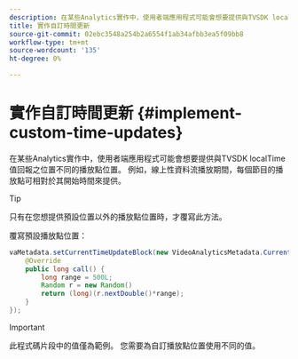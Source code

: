 ```yaml
---
description: 在某些Analytics實作中，使用者端應用程式可能會想要提供與TVSDK localTime值回報之位置不同的播放點位置。 例如，線上性資料流播放期間，每個節目的播放點可相對於其開始時間來提供。
title: 實作自訂時間更新
source-git-commit: 02ebc3548a254b2a6554f1ab34afbb3ea5f09bb8
workflow-type: tm+mt
source-wordcount: '135'
ht-degree: 0%

---
```


# 實作自訂時間更新 {#implement-custom-time-updates}

在某些Analytics實作中，使用者端應用程式可能會想要提供與TVSDK localTime值回報之位置不同的播放點位置。 例如，線上性資料流播放期間，每個節目的播放點可相對於其開始時間來提供。

>[!TIP]
>
>只有在您想提供預設位置以外的播放點位置時，才覆寫此方法。

覆寫預設播放點位置：

```java
vaMetadata.setCurrentTimeUpdateBlock(new VideoAnalyticsMetadata.CurrentTimeUpdateBlock() { 
    @Override 
    public long call() { 
        long range = 500L; 
        Random r = new Random() 
        return (long)(r.nextDouble()*range); 
    } 
});
```

>[!IMPORTANT]
>
>此程式碼片段中的值僅為範例。 您需要為自訂播放點位置使用不同的值。
